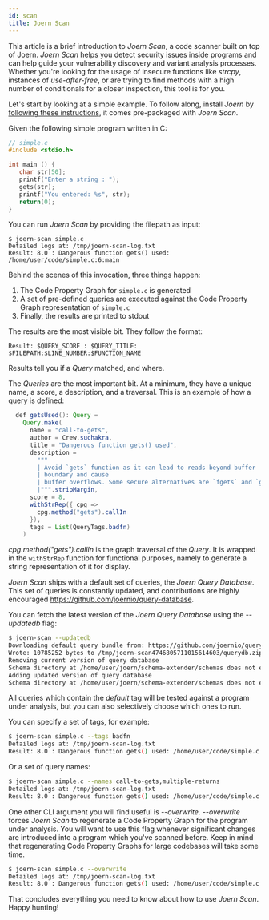 ```yaml
---
id: scan
title: Joern Scan
---
```


This article is a brief introduction to _Joern Scan_, a code scanner built on top of
Joern. _Joern Scan_ helps you detect security issues inside programs and can
help guide your vulnerability discovery and variant analysis processes. Whether
you're looking for the usage of insecure functions like _strcpy_, instances of
_use-after-free_, or are trying to find methods with a high number of
conditionals for a closer inspection, this tool is for you.

Let's start by looking at a simple example. To follow along, install _Joern_ by
[following these instructions](installation), it comes pre-packaged with _Joern Scan_.

Given the following simple program written in C:

```c
// simple.c
#include <stdio.h>

int main () {
   char str[50];
   printf("Enter a string : ");
   gets(str);
   printf("You entered: %s", str);
   return(0);
}
```

You can run _Joern Scan_ by providing the filepath as input:

```
$ joern-scan simple.c
Detailed logs at: /tmp/joern-scan-log.txt
Result: 8.0 : Dangerous function gets() used: /home/user/code/simple.c:6:main
```

Behind the scenes of this invocation, three things happen:

1. The Code Property Graph for `simple.c` is generated
2. A set of pre-defined queries are executed against the Code Property Graph
   representation of `simple.c`
3. Finally, the results are printed to stdout

The results are the most visible bit. They follow the format:

```
Result: $QUERY_SCORE : $QUERY_TITLE: $FILEPATH:$LINE_NUMBER:$FUNCTION_NAME
```
Results tell you if a _Query_ matched, and where.

The _Queries_ are the most important bit. At a minimum, they have a unique name,
a score, a description, and a traversal. This is an example of how a query is defined:

```java
  def getsUsed(): Query =
    Query.make(
      name = "call-to-gets",
      author = Crew.suchakra,
      title = "Dangerous function gets() used",
      description =
        """
        | Avoid `gets` function as it can lead to reads beyond buffer
        | boundary and cause
        | buffer overflows. Some secure alternatives are `fgets` and `gets_s`.
        |""".stripMargin,
      score = 8,
      withStrRep({ cpg =>
        cpg.method("gets").callIn
      }),
      tags = List(QueryTags.badfn)
    )
```

_cpg.method("gets").callIn_ is the graph traversal of the _Query_. It is wrapped
in the `withStrRep` function for functional purposes, namely to generate a
string representation of it for display.

_Joern Scan_ ships with a default set of queries, the _Joern Query Database_.
This set of queries is constantly updated, and contributions are highly encouraged
https://github.com/joernio/query-database.


You can fetch the latest version of the _Joern Query Database_ using the _--updatedb_ flag:

```bash
$ joern-scan --updatedb
Downloading default query bundle from: https://github.com/joernio/query-database/releases/download/v0.0.80/querydb.zip
Wrote: 10785252 bytes to /tmp/joern-scan4746805711015614603/querydb.zip
Removing current version of query database
Schema directory at /home/user/joern/schema-extender/schemas does not exist
Adding updated version of query database
Schema directory at /home/user/joern/schema-extender/schemas does not exist
```

All queries which contain the _default_ tag will be tested against a program under analysis,
but you can also selectively choose which ones to run.

You can specify a set of tags, for example:

```bash
$ joern-scan simple.c --tags badfn
Detailed logs at: /tmp/joern-scan-log.txt
Result: 8.0 : Dangerous function gets() used: /home/user/code/simple.c:6:main
```

Or a set of query names:

```bash
$ joern-scan simple.c --names call-to-gets,multiple-returns
Detailed logs at: /tmp/joern-scan-log.txt
Result: 8.0 : Dangerous function gets() used: /home/user/code/simple.c:6:main
```

One other CLI argument you will find useful is _--overwrite_. _--overwrite_
forces _Joern Scan_ to regenerate a Code Property Graph for the program under
analysis. You will want to use this flag whenever significant changes are introduced
into a program which you've scanned before. Keep in mind that regenerating
Code Property Graphs for large codebases will take some time.

```bash
$ joern-scan simple.c --overwrite
Detailed logs at: /tmp/joern-scan-log.txt
Result: 8.0 : Dangerous function gets() used: /home/user/code/simple.c:6:main
```

That concludes everything you need to know about how to use _Joern Scan_. Happy
hunting!
